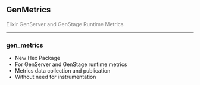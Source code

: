 ## GenMetrics

<span style="color:gray">Elixir GenServer and GenStage Runtime Metrics</span>

---

### gen_metrics

- New Hex Package
- For GenServer and GenStage runtime metrics
- Metrics data collection and publication
- Without need for instrumentation
 